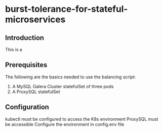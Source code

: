 # burst-tolerance-for-stateful-microservices

## Introduction
This is a 

## Prerequisites

The following are the basics needed to use the balancing script:

1. A MySQL Galera Cluster statefulSet of three pods 
1. A ProxySQL statefulSet 

## Configuration

kubectl must be configured to access the K8s environment
ProxySQL must be accessible
Configure the environment in config.env file
